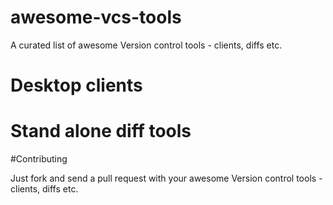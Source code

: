 # awesome-vcs-tools
A curated list of awesome Version control tools - clients, diffs etc.

# Desktop clients

# Stand alone diff tools

#Contributing

Just fork and send a pull request with your awesome Version control tools - clients, diffs etc.
